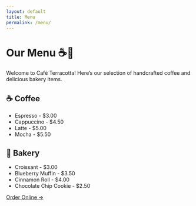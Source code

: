 ```yaml
---
layout: default
title: Menu
permalink: /menu/
---
```


# Our Menu ☕🍰
Welcome to Café Terracotta! Here’s our selection of handcrafted coffee and delicious bakery items.

## ☕ Coffee
- Espresso - $3.00  
- Cappuccino - $4.50  
- Latte - $5.00  
- Mocha - $5.50  

## 🥐 Bakery
- Croissant - $3.00  
- Blueberry Muffin - $3.50  
- Cinnamon Roll - $4.00  
- Chocolate Chip Cookie - $2.50  

[Order Online →](/order-online/)
